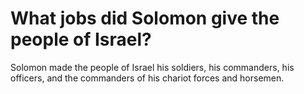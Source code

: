 # What jobs did Solomon give the people of Israel?

Solomon made the people of Israel his soldiers, his commanders, his officers, and the commanders of his chariot forces and horsemen. 